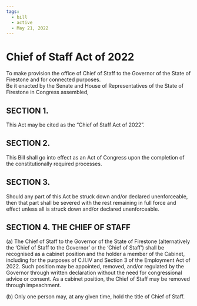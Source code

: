 ```yaml
---
tags:
  - bill
  - active
  - May 21, 2022
---
```


# Chief of Staff Act of 2022

To make provision the office of Chief of Staff to the Governor of the State of Firestone and for
connected purposes.<br/>
Be it enacted by the Senate and House of Representatives of the State of Firestone in Congress assembled,

## SECTION 1.

This Act may be cited as the “Chief of Staff Act of 2022”.

## SECTION 2.

This Bill shall go into effect as an Act of Congress upon the completion of the constitutionally required processes.

## SECTION 3.

Should any part of this Act be struck down and/or declared unenforceable, then
that part shall be severed with the rest remaining in full force and effect unless all is struck
down and/or declared unenforceable.

## SECTION 4. THE CHIEF OF STAFF

(a) The Chief of Staff to the Governor of the State of Firestone (alternatively the ‘Chief of Staff to the Governor’ or the ‘Chief of Staff’) shall be recognised as a cabinet position and the holder a member of the Cabinet, including for the purposes of C.II.IV and Section 3 of the Employment Act of 2022. Such position may be appointed, removed, and/or regulated by the Governor through written declaration without the need for congressional advice or consent. As a cabinet position, the Chief of Staff may be removed through impeachment.

(b) Only one person may, at any given time, hold the title of Chief of Staff.
